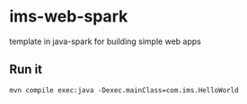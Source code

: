 # ims-web-spark
template in java-spark for building simple web apps


## Run it
```
mvn compile exec:java -Dexec.mainClass=com.ims.HelloWorld
```
